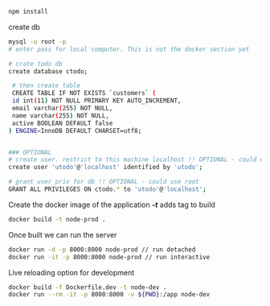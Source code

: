```bash
npm install
```

create db
```bash
mysql -u root -p
# enter pass for local computer. This is not the docker section yet

# crate todo db
create database ctodo;

 # then create table
 CREATE TABLE IF NOT EXISTS `customers` (
 id int(11) NOT NULL PRIMARY KEY AUTO_INCREMENT,
 email varchar(255) NOT NULL,
 name varchar(255) NOT NULL,
 active BOOLEAN DEFAULT false
) ENGINE=InnoDB DEFAULT CHARSET=utf8;


### OPTIONAL
# create user. restrict to this machine localhost !! OPTIONAL - could use root
create user 'utodo'@'localhost' identified by 'utodo';

# grant user priv for db !! OPTIONAL - could use root
GRANT ALL PRIVILEGES ON ctodo.* to 'utodo'@'localhost';

 ```

 Create the docker image of the application
 ***-t*** adds tag to build
 ```bash
 docker build -t node-prod .
 ```

 Once built we can run the server
 ```bash
 docker run -d -p 8000:8000 node-prod // run detached
 docker run -it -p 8000:8000 node-prod // run interactive
 ```

 Live reloading option for development
 ```bash
 docker build -f Dockerfile.dev -t node-dev .
 docker run --rm -it -p 8000:8000 -v ${PWD}:/app node-dev
 ```